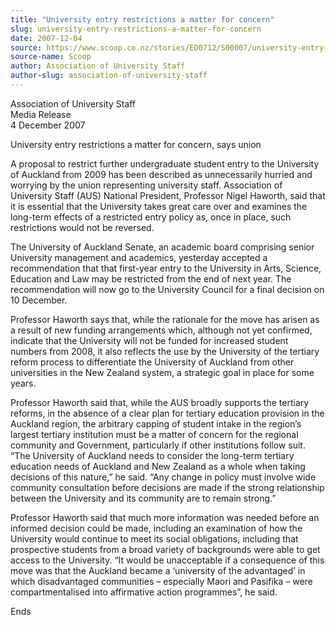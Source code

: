 ```yaml
---
title: "University entry restrictions a matter for concern"
slug: university-entry-restrictions-a-matter-for-concern
date: 2007-12-04
source: https://www.scoop.co.nz/stories/ED0712/S00007/university-entry-restrictions-a-matter-for-concern.htm
source-name: Scoop
author: Association of University Staff
author-slug: association-of-university-staff
---
```


<p>Association of University Staff<br>Media Release<br>4
December 2007</p>

<p>University entry restrictions a matter for
concern, says union</p>

<p>A proposal to restrict further
undergraduate student entry to the University of Auckland
from 2009 has been described as unnecessarily hurried and
worrying by the union representing university staff.
Association of University Staff (AUS) National President,
Professor Nigel Haworth, said that it is essential that the
University takes great care over and examines the long-term
effects of a restricted entry policy as, once in place, such
restrictions would not be reversed.<p>

<p>The University of
Auckland Senate, an academic board comprising senior
University management and academics, yesterday accepted a
recommendation that that first-year entry to the University
in Arts, Science, Education and Law may be restricted from
the end of next year. The recommendation will now go to the
University Council for a final decision on 10
December.</p>

<p>Professor Haworth says that, while the rationale
for the move has arisen as a result of new funding
arrangements which, although not yet confirmed, indicate
that the University will not be funded for increased student
numbers from 2008, it also reflects the use by the
University of the tertiary reform process to differentiate
the University of Auckland from other universities in the
New Zealand system, a strategic goal in place for some
years.<p>

<p>Professor Haworth said that, while the AUS broadly
supports the tertiary reforms, in the absence of a clear
plan for tertiary education provision in the Auckland
region, the arbitrary capping of student intake in the
region’s largest tertiary institution must be a matter of
concern for the regional community and Government,
particularly if other institutions follow suit. “The
University of Auckland needs to consider the long-term
tertiary education needs of Auckland and New Zealand as a
whole when taking decisions of this nature,” he said.
“Any change in policy must involve wide community
consultation before decisions are made if the strong
relationship between the University and its community are to
remain strong.”<p>
<p>Professor Haworth said that much more
information was needed before an informed decision could be
made, including an examination of how the University would
continue to meet its social obligations, including that
prospective students from a broad variety of backgrounds
were able to get access to the University. “It would be
unacceptable if a consequence of this move was that the
Auckland became a ‘university of the advantaged’ in
which disadvantaged communities – especially Maori and
Pasifika – were compartmentalised into affirmative action
programmes”, he
said.</p>

<p>Ends<br><p>
         